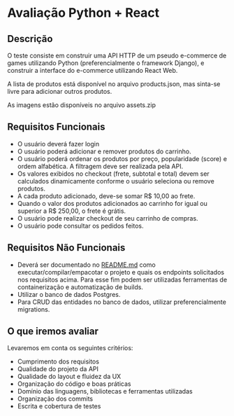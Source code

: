 # Avaliação Python + React

## Descrição

O teste consiste em construir uma API HTTP de um pseudo e-commerce de games utilizando Python (preferencialmente o framework Django), e construir a interface do e-commerce utilizando React Web. 

A lista de produtos está disponível no arquivo products.json, mas sinta-se livre para adicionar outros produtos.

As imagens estão disponíveis no arquivo assets.zip

## Requisitos Funcionais

- O usuário deverá fazer login
- O usuário poderá adicionar e remover produtos do carrinho.
- O usuário poderá ordenar os produtos por preço, popularidade (score) e ordem alfabética. A filtragem deve ser realizada pela API.
- Os valores exibidos no checkout (frete, subtotal e total) devem ser calculados dinamicamente conforme o usuário seleciona ou remove produtos.
- A cada produto adicionado, deve-se somar R$ 10,00 ao frete.
- Quando o valor dos produtos adicionados ao carrinho for igual ou superior a R$ 250,00, o frete é grátis.
- O usuário pode realizar checkout de seu carrinho de compras. 
- O usuário pode consultar os pedidos feitos.

## Requisitos Não Funcionais

- Deverá ser documentado no [README.md](./README.md) como executar/compilar/empacotar o projeto e quais os endpoints solicitados nos requisitos acima. Para esse fim podem ser utilizadas ferramentas de containerização e automatização de builds.
- Utilizar o banco de dados Postgres.
- Para CRUD das entidades no banco de dados, utilizar preferencialmente migrations.

## O que iremos avaliar

Levaremos em conta os seguintes critérios:

- Cumprimento dos requisitos
- Qualidade do projeto da API
- Qualidade do layout e fluidez da UX
- Organização do código e boas práticas
- Domínio das linguagens, bibliotecas e ferramentas utilizadas
- Organização dos commits
- Escrita e cobertura de testes
